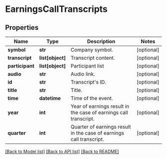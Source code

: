 # EarningsCallTranscripts

## Properties
Name | Type | Description | Notes
------------ | ------------- | ------------- | -------------
**symbol** | **str** | Company symbol. | [optional] 
**transcript** | **list[object]** | Transcript content. | [optional] 
**participant** | **list[object]** | Participant list | [optional] 
**audio** | **str** | Audio link. | [optional] 
**id** | **str** | Transcript&#39;s ID. | [optional] 
**title** | **str** | Title. | [optional] 
**time** | **datetime** | Time of the event. | [optional] 
**year** | **int** | Year of earnings result in the case of earnings call transcript. | [optional] 
**quarter** | **int** | Quarter of earnings result in the case of earnings call transcript. | [optional] 

[[Back to Model list]](../README.md#documentation-for-models) [[Back to API list]](../README.md#documentation-for-api-endpoints) [[Back to README]](../README.md)


